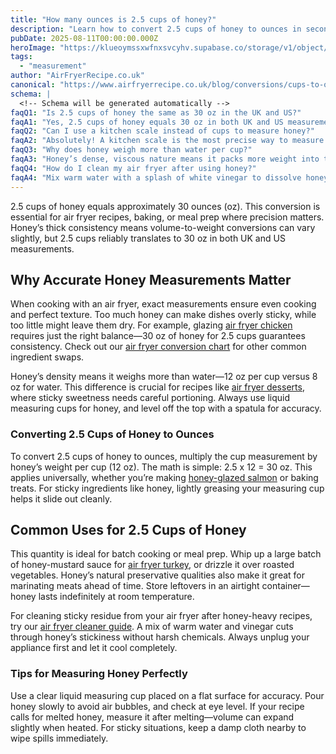 ```yaml
---
title: "How many ounces is 2.5 cups of honey?"
description: "Learn how to convert 2.5 cups of honey to ounces in seconds. Perfect for air fryer recipes and precise baking measurements."
pubDate: 2025-08-11T00:00:00.000Z
heroImage: "https://klueoymssxwfnxsvcyhv.supabase.co/storage/v1/object/public/Shmucket/how-many-ounces-is-2-5-cups-of-honey.webp"
tags:
  - "measurement"
author: "AirFryerRecipe.co.uk"
canonical: "https://www.airfryerrecipe.co.uk/blog/conversions/cups-to-ounces/how-many-ounces-is-2-5-cups-of-honey"
schema: |
  <!-- Schema will be generated automatically -->
faqQ1: "Is 2.5 cups of honey the same as 30 oz in the UK and US?"
faqA1: "Yes, 2.5 cups of honey equals 30 oz in both UK and US measurements. Honey’s density is consistent, so the conversion remains the same regardless of location. Always use liquid measuring cups for the most accurate results."
faqQ2: "Can I use a kitchen scale instead of cups to measure honey?"
faqA2: "Absolutely! A kitchen scale is the most precise way to measure honey. Set it to ounces, tare your container, and pour until it reads 30 oz for 2.5 cups. This avoids sticky cups and ensures perfect proportions for air fryer recipes."
faqQ3: "Why does honey weigh more than water per cup?"
faqA3: "Honey’s dense, viscous nature means it packs more weight into the same volume compared to water. While water weighs 8 oz per cup, honey weighs 12 oz due to its sugar content and thickness. This affects recipes, so always measure carefully."
faqQ4: "How do I clean my air fryer after using honey?"
faqA4: "Mix warm water with a splash of white vinegar to dissolve honey residue. Wipe the basket and interior with a soft cloth or sponge. Avoid abrasive scrubbers—they can damage non-stick coatings. For tough spots, let the solution sit for 5 minutes before wiping."
---
```

<p>2.5 cups of honey equals approximately 30 ounces (oz). This conversion is essential for air fryer recipes, baking, or meal prep where precision matters. Honey’s thick consistency means volume-to-weight conversions can vary slightly, but 2.5 cups reliably translates to 30 oz in both UK and US measurements.</p>

<h2>Why Accurate Honey Measurements Matter</h2>  
<p>When cooking with an air fryer, exact measurements ensure even cooking and perfect texture. Too much honey can make dishes overly sticky, while too little might leave them dry. For example, glazing <a href=https://www.airfryerrecipe.co.uk/recipe-category/chicken>air fryer chicken</a> requires just the right balance—30 oz of honey for 2.5 cups guarantees consistency. Check out our <a href=https://www.airfryerrecipe.co.uk/air-fryer-conversion-chart>air fryer conversion chart</a> for other common ingredient swaps.</p>  

<p>Honey’s density means it weighs more than water—12 oz per cup versus 8 oz for water. This difference is crucial for recipes like <a href=https://www.airfryerrecipe.co.uk/recipe-category/dessert>air fryer desserts</a>, where sticky sweetness needs careful portioning. Always use liquid measuring cups for honey, and level off the top with a spatula for accuracy.</p>  

<h3>Converting 2.5 Cups of Honey to Ounces</h3>  
<p>To convert 2.5 cups of honey to ounces, multiply the cup measurement by honey’s weight per cup (12 oz). The math is simple: 2.5 x 12 = 30 oz. This applies universally, whether you’re making <a href=https://www.airfryerrecipe.co.uk/recipes>honey-glazed salmon</a> or baking treats. For sticky ingredients like honey, lightly greasing your measuring cup helps it slide out cleanly.</p>  

<h2>Common Uses for 2.5 Cups of Honey</h2>  
<p>This quantity is ideal for batch cooking or meal prep. Whip up a large batch of honey-mustard sauce for <a href=https://www.airfryerrecipe.co.uk/recipe-category/turkey>air fryer turkey</a>, or drizzle it over roasted vegetables. Honey’s natural preservative qualities also make it great for marinating meats ahead of time. Store leftovers in an airtight container—honey lasts indefinitely at room temperature.</p>  

<p>For cleaning sticky residue from your air fryer after honey-heavy recipes, try our <a href=https://www.airfryerrecipe.co.uk/air-fryer-cleaner>air fryer cleaner guide</a>. A mix of warm water and vinegar cuts through honey’s stickiness without harsh chemicals. Always unplug your appliance first and let it cool completely.</p>  

<h3>Tips for Measuring Honey Perfectly</h3>  
<p>Use a clear liquid measuring cup placed on a flat surface for accuracy. Pour honey slowly to avoid air bubbles, and check at eye level. If your recipe calls for melted honey, measure it after melting—volume can expand slightly when heated. For sticky situations, keep a damp cloth nearby to wipe spills immediately.</p>
